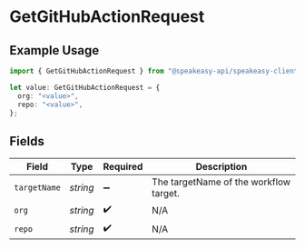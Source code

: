 # GetGitHubActionRequest

## Example Usage

```typescript
import { GetGitHubActionRequest } from "@speakeasy-api/speakeasy-client-sdk-typescript/sdk/models/operations";

let value: GetGitHubActionRequest = {
  org: "<value>",
  repo: "<value>",
};
```

## Fields

| Field                                  | Type                                   | Required                               | Description                            |
| -------------------------------------- | -------------------------------------- | -------------------------------------- | -------------------------------------- |
| `targetName`                           | *string*                               | :heavy_minus_sign:                     | The targetName of the workflow target. |
| `org`                                  | *string*                               | :heavy_check_mark:                     | N/A                                    |
| `repo`                                 | *string*                               | :heavy_check_mark:                     | N/A                                    |
